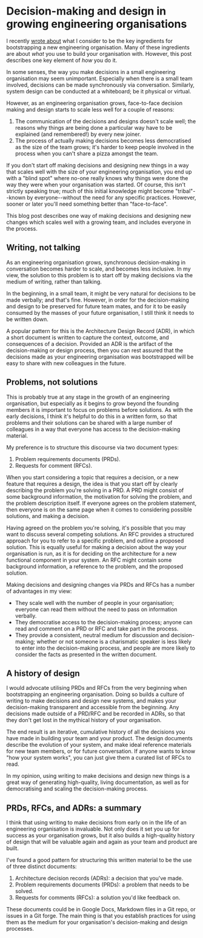 # Decision-making and design in growing engineering organisations
I recently [wrote about](https://andykuszyk.github.io/2023-03-15-bootstrapping-an-engineering-organisation.html) what I consider to be the key ingredients for bootstrapping a new engineering organisation. Many of these ingredients are about *what* you use to build your organisation with. However, this post describes one key element of *how* you do it.

In some senses, the way you make decisions in a small engineering organisation may seem unimportant. Especially when there is a small team involved, decisions can be made synchronously via conversation. Similarly, system design can be conducted at a whiteboard; be it physical or virtual.

However, as an engineering organisation grows, face-to-face decision making and design starts to scale less well for a couple of reasons:

1. The communication of the decisions and designs doesn't scale well; the reasons why things are being done a particular way have to be explained (and remembered!) by every new joiner.
2. The process of actually making decisions becomes less democratised as the size of the team grows; it's harder to keep people involved in the process when you can't share a pizza amongst the team.

If you don't start off making decisions and designing new things in a way that scales well with the size of your engineering organisation, you end up with a "blind spot" where no-one really knows why things were done the way they were when your organisation was started. Of course, this isn't strictly speaking true; much of this initial knowledge might become "tribal"--known by everyone--without the need for any specific practices. However, sooner or later you'll need something better than "face-to-face".

This blog post describes one way of making decisions and designing new changes which scales well with a growing team, and includes everyone in the process.

## Writing, not talking
As an engineering organisation grows, synchronous decision-making in conversation becomes harder to scale, and becomes less inclusive. In my view, the solution to this problem is to start off by making decisions via the medium of writing, rather than talking.

In the beginning, in a small team, it might be very natural for decisions to be made verbally; and that's fine. However, in order for the decision-making and design to be preserved for future team mates, and for it to be easily consumed by the masses of your future organisation, I still think it needs to be written down.

A popular pattern for this is the Architecture Design Record (ADR), in which a short document is written to capture the context, outcome, and consequences of a decision. Provided an ADR is the artifact of the decision-making or design process, then you can rest assured that the decisions made as your engineering organisation was bootstrapped will be easy to share with new colleagues in the future.

## Problems, not solutions
This is probably true at any stage in the growth of an engineering organisation, but especially as it begins to grow beyond the founding members it is important to focus on problems before solutions. As with the early decisions, I think it's helpful to do this in a written form, so that problems and their solutions can be shared with a large number of colleagues in a way that everyone has access to the decision-making material.

My preference is to structure this discourse via two document types:
1. Problem requirements documents (PRDs).
2. Requests for comment (RFCs).

When you start considering a topic that requires a decision, or a new feature that requires a design, the idea is that you start off by clearly describing the problem you're solving in a PRD. A PRD might consist of some background information, the motivation for solving the problem, and the problem description itself. If everyone agrees on the problem statement, then everyone is on the same page when it comes to considering possible solutions, and making a decision.

Having agreed on the problem you're solving, it's possible that you may want to discuss several competing solutions. An RFC provides a structured approach for you to refer to a specific problem, and outline a proposed solution. This is equally useful for making a decision about the way your organisation is run, as it is for deciding on the architecture for a new functional component in your system. An RFC might contain some background information, a reference to the problem, and the proposed solution.

Making decisions and designing changes via PRDs and RFCs has a number of advantages in my view:
- They scale well with the number of people in your organisation; everyone can read them without the need to pass on information verbally.
- They democratise access to the decision-making process; anyone can read and comment on a PRD or RFC and take part in the process.
- They provide a consistent, neutral medium for discussion and decision-making; whether or not someone is a charismatic speaker is less likely to enter into the decision-making process, and people are more likely to consider the facts as presented in the written document.

## A history of design
I would advocate utilising PRDs and RFCs from the very beginning when bootstrapping an engineering organisation. Doing so builds a culture of writing to make decisions and design new systems, and makes your decision-making transparent and accessible from the beginning. Any decisions made outside of a PRD/RFC and be recorded in ADRs, so that they don't get lost in the mythical history of your organisation.

The end result is an iterative, cumulative history of all the decisions you have made in building your team and your product. The design documents describe the evolution of your system, and make ideal reference materials for new team members, or for future conversation. If anyone wants to know "how your system works", you can just give them a curated list of RFCs to read.

In my opinion, using writing to make decisions and design new things is a great way of generating high-quality, living documentation, as well as for democratising and scaling the decision-making process.

## PRDs, RFCs, and ADRs: a summary
I think that using writing to make decisions from early on in the life of an engineering organisation is invaluable. Not only does it set you up for success as your organisation grows, but it also builds a high-quality history of design that will be valuable again and again as your team and product are built.

I've found a good pattern for structuring this written material to be the use of three distinct documents:

1. Architecture decision records (ADRs): a decision that you've made.
2. Problem requirements documents (PRDs): a problem that needs to be solved.
3. Requests for comments (RFCs): a solution you'd like feedback on.

These documents could be in Google Docs, Markdown files in a Git repo, or issues in a Git forge. The main thing is that you establish practices for using them as the medium for your organisation's decision-making and design processes.
